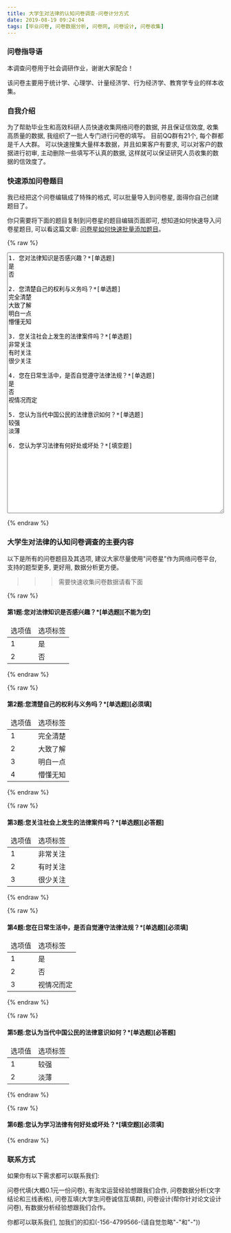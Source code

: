 ```yaml
---
title: 大学生对法律的认知问卷调查-问卷计分方式
date: 2019-08-19 09:24:04
tags: [毕业问卷, 问卷数据分析, 问卷网, 问卷设计, 问卷收集]
---
```


### 问卷指导语

本调查问卷用于社会调研作业，谢谢大家配合！

该问卷主要用于统计学、心理学、计量经济学、行为经济学、教育学专业的样本收集。

<!-- more -->


### 自我介绍

为了帮助毕业生和高效科研人员快速收集网络问卷的数据, 并且保证信效度, 收集高质量的数据, 我组织了一批人专门进行问卷的填写。
目前QQ群有21个, 每个群都是千人大群。 可以快速搜集大量样本数据，并且如果客户有要求, 可以对客户的数据进行初审, 
主动删除一些填写不认真的数据, 这样就可以保证研究人员收集的数据的信效度了。



### 快速添加问卷题目

我已经把这个问卷编辑成了特殊的格式, 可以批量导入到问卷星, 面得你自己创建题目了。

你只需要将下面的题目复制到问卷星的题目编辑页面即可, 想知道如何快速导入问卷星题目, 可以看这篇文章: [问卷星如何快速批量添加题目](https://mlln.cn/2019/06/01/%E9%97%AE%E5%8D%B7%E6%98%9F%E5%A6%82%E4%BD%95%E5%BF%AB%E9%80%9F%E6%B7%BB%E5%8A%A0%E6%89%B9%E9%87%8F%E9%A2%98%E7%9B%AE/index.html)。

{% raw %}
<textarea rows="40" style="width: 100%;">1. 您对法律知识是否感兴趣？*[单选题]
是
否

2. 您清楚自己的权利与义务吗？*[单选题]
完全清楚
大致了解
明白一点
懵懂无知

3. 您关注社会上发生的法律案件吗？*[单选题]
非常关注
有时关注
很少关注

4. 您在日常生活中，是否自觉遵守法律法规？*[单选题]
是
否
视情况而定

5. 您认为当代中国公民的法律意识如何？*[单选题]
较强
淡薄

6. 您认为学习法律有何好处或坏处？*[填空题]
</textarea>
{% endraw %}

### 大学生对法律的认知问卷调查的主要内容

以下是所有的问卷题目及其选项, 建议大家尽量使用"问卷星"作为网络问卷平台, 支持的题型更多, 更好用, 数据分析更方便。

>>> 需要快速收集问卷数据请看下面


{% raw %}
<div class="qitem">
<h4>第1题:您对法律知识是否感兴趣？*[单选题][不能为空]</h4>

<table class="table">
<thead>
<tr><td>选项值</td><td>选项标签</td></tr>
</thead>
<tbody>
<tr><td>1</td><td>是</td></tr>
<tr><td>2</td><td>否</td></tr>
</tbody>
</table>

</div>
{% endraw %}


{% raw %}
<div class="qitem">
<h4>第2题:您清楚自己的权利与义务吗？*[单选题][必须填]</h4>

<table class="table">
<thead>
<tr><td>选项值</td><td>选项标签</td></tr>
</thead>
<tbody>
<tr><td>1</td><td>完全清楚</td></tr>
<tr><td>2</td><td>大致了解</td></tr>
<tr><td>3</td><td>明白一点</td></tr>
<tr><td>4</td><td>懵懂无知</td></tr>
</tbody>
</table>

</div>
{% endraw %}


{% raw %}
<div class="qitem">
<h4>第3题:您关注社会上发生的法律案件吗？*[单选题][必答题]</h4>

<table class="table">
<thead>
<tr><td>选项值</td><td>选项标签</td></tr>
</thead>
<tbody>
<tr><td>1</td><td>非常关注</td></tr>
<tr><td>2</td><td>有时关注</td></tr>
<tr><td>3</td><td>很少关注</td></tr>
</tbody>
</table>

</div>
{% endraw %}


{% raw %}
<div class="qitem">
<h4>第4题:您在日常生活中，是否自觉遵守法律法规？*[单选题][必须填]</h4>

<table class="table">
<thead>
<tr><td>选项值</td><td>选项标签</td></tr>
</thead>
<tbody>
<tr><td>1</td><td>是</td></tr>
<tr><td>2</td><td>否</td></tr>
<tr><td>3</td><td>视情况而定</td></tr>
</tbody>
</table>

</div>
{% endraw %}


{% raw %}
<div class="qitem">
<h4>第5题:您认为当代中国公民的法律意识如何？*[单选题][必答题]</h4>

<table class="table">
<thead>
<tr><td>选项值</td><td>选项标签</td></tr>
</thead>
<tbody>
<tr><td>1</td><td>较强</td></tr>
<tr><td>2</td><td>淡薄</td></tr>
</tbody>
</table>

</div>
{% endraw %}


{% raw %}
<div class="qitem">
<h4>第6题:您认为学习法律有何好处或坏处？*[填空题][必须填]</h4>

</div>
{% endraw %}



<!-- ---
title: 心理教育医学的问卷免费下载
date: 2019-05-23 08:59:15
tags: [问卷星, 问卷网, 问卷下载, 问卷互填, 问卷设计, 问卷模板, 毕业问卷, 问卷数据分析, 问卷代填, ]
--- -->

### 联系方式
 
如果你有以下需求都可以联系我们:

问卷代填(大概0.1元一份问卷), 有淘宝运营经验想跟我们合作, 问卷数据分析(文字结论和三线表格), 问卷互填(大学生问卷诚信互填群), 问卷设计(帮你针对论文设计问卷), 有数据分析经验想跟我们合作。

你都可以联系我们, 加我们的扣扣(-156-4799566-(请自觉忽略"-"和"-"))
